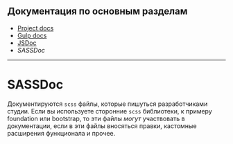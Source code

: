 ## Документация по основным разделам

- [Project docs](../html/index.html)
- [Gulp docs](../gulp/index.html)
- [JSDoc](../js/index.html)
- *SASSDoc*

-----

# SASSDoc


Документируются `scss` файлы, которые пишуться разработчиками студии. Если вы используете сторонние `scss` библиотеки, к примеру foundation или bootstrap, то эти файлы *могут* участвовать в документации, если в эти файлы вносяться правки, кастомные расширения функционала и прочее.
